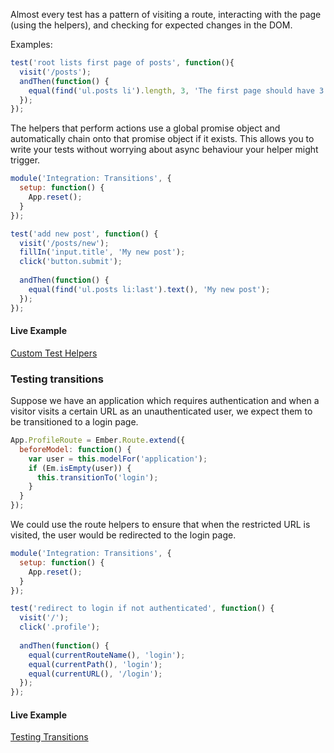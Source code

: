 Almost every test has a pattern of visiting a route, interacting with the page 
(using the helpers), and checking for expected changes in the DOM.

Examples:

```javascript
test('root lists first page of posts', function(){
  visit('/posts');
  andThen(function() {
    equal(find('ul.posts li').length, 3, 'The first page should have 3 posts');
  });
});
```

The helpers that perform actions use a global promise object and automatically 
chain onto that promise object if it exists. This allows you to write your tests 
without worrying about async behaviour your helper might trigger.

```javascript
module('Integration: Transitions', {
  setup: function() {
    App.reset();
  }
});

test('add new post', function() {
  visit('/posts/new');
  fillIn('input.title', 'My new post');
  click('button.submit');
  
  andThen(function() {
    equal(find('ul.posts li:last').text(), 'My new post');
  });
});
```

#### Live Example

<a class="jsbin-embed" href="http://jsbin.com/vusaz/17/embed?output">Custom Test Helpers</a>
<script src="http://jsbin.com/vusaz/17/"></script>

### Testing transitions

Suppose we have an application which requires authentication and when a visitor
visits a certain URL as an unauthenticated user, we expect them to be transitioned
to a login page.

```javascript
App.ProfileRoute = Ember.Route.extend({
  beforeModel: function() {
    var user = this.modelFor('application');
    if (Em.isEmpty(user)) {
      this.transitionTo('login');
    }
  }
});
```

We could use the route helpers to ensure that when the restricted URL is visited,
the user would be redirected to the login page.

```javascript
module('Integration: Transitions', {
  setup: function() {
    App.reset();
  }
});

test('redirect to login if not authenticated', function() {
  visit('/');
  click('.profile');
  
  andThen(function() {
    equal(currentRouteName(), 'login');
    equal(currentPath(), 'login');
    equal(currentURL(), '/login');
  });
});
```

#### Live Example

<a class="jsbin-embed" href="http://jsbin.com/goruc/3/embed?output">Testing Transitions</a>
<script src="http://jsbin.com/goruc/3/"></script>
